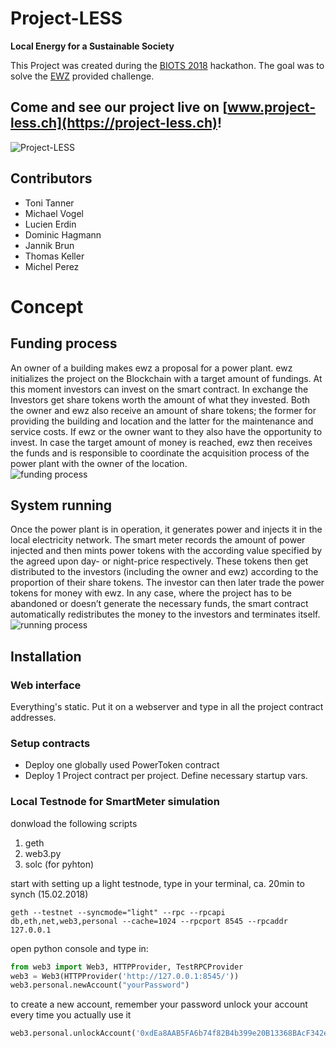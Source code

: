 # Project-LESS
**Local Energy for a Sustainable Society**

This Project was created during the [BIOTS 2018](https://biots.org) hackathon. The goal was to solve the [EWZ](https://ewz.ch) provided challenge.  
## Come and see our project live on [www.project-less.ch](https://project-less.ch)!
![Project-LESS](https://github.com/tttttx2/Project-LESS/blob/master/www/img/sc_index.png "Web interface")

## Contributors
* Toni Tanner
* Michael Vogel
* Lucien Erdin
* Dominic Hagmann
* Jannik Brun
* Thomas Keller
* Michel Perez

# Concept  
## Funding process  
An owner of a building makes ewz a proposal for a power plant. ewz initializes the project on the Blockchain with a target amount of fundings. At this moment investors can invest on the smart contract. In exchange the Investors get share tokens worth the amount of what they invested. Both the owner and ewz also receive an amount of share tokens; the former for providing the building and location and the latter for the maintenance and service costs. If ewz or the owner want to they also have the opportunity to invest.
In case the target amount of money is reached, ewz then receives the funds and is responsible to coordinate the acquisition process of the power plant with the owner of the location.  
![funding process](https://github.com/tttttx2/Project-LESS/blob/master/founding.jpg "funding process")  

## System running  
Once the power plant is in operation, it generates power and injects it in the local electricity network. The smart meter records the amount of power injected and then mints power tokens with the according value specified by the agreed upon day- or night-price respectively.
These tokens then get distributed to the investors (including the owner and ewz) according to the proportion of their share tokens. The investor can then later trade the power tokens for money with ewz.
In any case, where the project has to be abandoned or doesn’t generate the necessary funds, the smart contract automatically redistributes the money to the investors and terminates itself.  
![running process](https://github.com/tttttx2/Project-LESS/blob/master/running.jpg "running process")  


## Installation
### Web interface
Everything's static. Put it on a webserver and type in all the project contract addresses.

### Setup contracts
* Deploy one globally used PowerToken contract
* Deploy 1 Project contract per project. Define necessary startup vars.

### Local Testnode for SmartMeter simulation
donwload the following scripts
1. geth
2. web3.py
3. solc (for pyhton)

start with setting up a light testnode, type in your terminal, ca. 20min to synch (15.02.2018)
```
geth --testnet --syncmode="light" --rpc --rpcapi db,eth,net,web3,personal --cache=1024 --rpcport 8545 --rpcaddr 127.0.0.1
```

open python console and type in:
```python
from web3 import Web3, HTTPProvider, TestRPCProvider
web3 = Web3(HTTPProvider('http://127.0.0.1:8545/'))
web3.personal.newAccount("yourPassword")
```
to create a new account, remember your password
unlock your account every time you actually use it
```python
web3.personal.unlockAccount('0xdEa8AAB5FA6b74f82B4b399e20B13368BAcF342e', "yourPassword")
```

